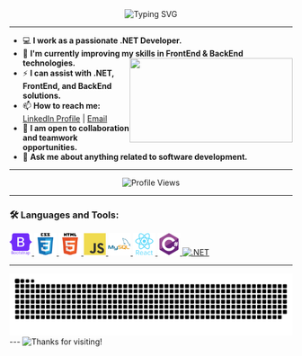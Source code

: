 <div align="center">
  <img src="https://readme-typing-svg.demolab.com/?lines=Hi+there,+I'm+Aytuğ+Atasever!;Welcome+to+my+GitHub+profile!&font=Fira%20Code&center=true&width=500&height=50&duration=4000&pause=1000&color=000000&size=24" alt="Typing SVG">
</div>
 
---



- 💻 **I work as a passionate .NET Developer.**
- 🌱 **I'm currently improving my skills in FrontEnd & BackEnd technologies.**
   <img src="https://www.mygo.ge/uploads/blog/1584023795.jpg" width="290px" height="150px" align= "right" />
- ⚡ **I can assist with .NET, FrontEnd, and BackEnd solutions.**  
- 📫 **How to reach me:** [LinkedIn Profile](https://www.linkedin.com/in/aytugatasever/) | [Email](mailto:aytuuc1@gmail.com)  
- 🤝 **I am open to collaboration and teamwork opportunities.**  
- 💬 **Ask me about anything related to software development.**


---

<div align="center">
  <img src="https://profile-counter.glitch.me/{AytuğAtasever}/count.svg" alt="Profile Views">
</div>

---

### 🛠️ Languages and Tools:
<p align="left">
  <a href="https://getbootstrap.com" target="_blank" rel="noreferrer">
    <img src="https://raw.githubusercontent.com/devicons/devicon/master/icons/bootstrap/bootstrap-plain-wordmark.svg" alt="bootstrap" width="40" height="40" />
  </a>
  <a href="https://www.w3schools.com/css/" target="_blank" rel="noreferrer">
    <img src="https://raw.githubusercontent.com/devicons/devicon/master/icons/css3/css3-original-wordmark.svg" alt="css3" width="40" height="40" />
  </a>
  <a href="https://www.w3.org/html/" target="_blank" rel="noreferrer">
    <img src="https://raw.githubusercontent.com/devicons/devicon/master/icons/html5/html5-original-wordmark.svg" alt="html5" width="40" height="40" />
  </a>
  <a href="https://developer.mozilla.org/en-US/docs/Web/JavaScript" target="_blank" rel="noreferrer">
    <img src="https://raw.githubusercontent.com/devicons/devicon/master/icons/javascript/javascript-original.svg" alt="javascript" width="40" height="40" />
  </a>
  <a href="https://www.mysql.com/" target="_blank" rel="noreferrer">
    <img src="https://raw.githubusercontent.com/devicons/devicon/master/icons/mysql/mysql-original-wordmark.svg" alt="mysql" width="40" height="40" />
  </a>
  <a href="https://reactjs.org/" target="_blank" rel="noreferrer">
    <img src="https://raw.githubusercontent.com/devicons/devicon/master/icons/react/react-original-wordmark.svg" alt="react" width="40" height="40" />
  </a>
<a href="https://learn.microsoft.com/en-us/dotnet/csharp/" target="_blank" rel="noreferrer">
    <img src="https://raw.githubusercontent.com/devicons/devicon/master/icons/csharp/csharp-original.svg" alt="C#" width="40" height="40" />
</a>
<a href="https://dotnet.microsoft.com/" target="_blank" rel="noreferrer">
    <img src="https://upload.wikimedia.org/wikipedia/commons/e/ee/.NET_Core_Logo.svg" alt=".NET" width="40" height="40" />
</a>
  
</p>

---

<center>
<picture>
<source
    media="(prefers-color-scheme: dark)"
    srcset="https://raw.githubusercontent.com/platane/snk/output/github-contribution-grid-snake-dark.svg"
  />
<source
    media="(prefers-color-scheme: light)"
    srcset="https://raw.githubusercontent.com/platane/snk/output/github-contribution-grid-snake.svg"
  />
<img
    alt="github contribution grid snake animation"
    src="https://raw.githubusercontent.com/platane/snk/output/github-contribution-grid-snake.svg"
  />
</picture>
</center>
---

<img height="100" alt="Thanks for visiting!" width="100%" src="https://raw.githubusercontent.com/BrunnerLivio/brunnerlivio/master/images/marquee.svg" />
